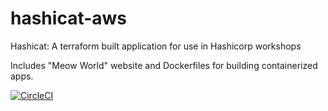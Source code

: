 # hashicat-aws
Hashicat: A terraform built application for use in Hashicorp workshops

Includes "Meow World" website and Dockerfiles for building containerized apps.

[![CircleCI](https://circleci.com/gh/hashicorp/hashicat-aws.svg?style=svg)](https://circleci.com/gh/hashicorp/hashicat-aws)